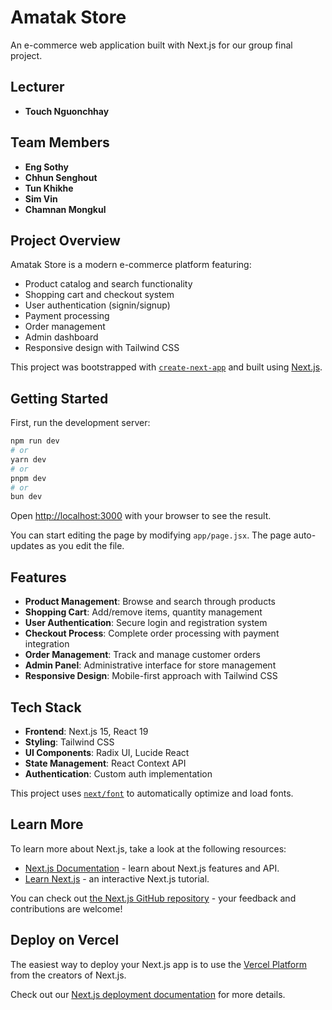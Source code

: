 # Amatak Store

An e-commerce web application built with Next.js for our group final project.

## Lecturer
- **Touch Nguonchhay**

## Team Members

- **Eng Sothy**
- **Chhun Senghout**
- **Tun Khikhe**
- **Sim Vin**
- **Chamnan Mongkul**

## Project Overview

Amatak Store is a modern e-commerce platform featuring:
- Product catalog and search functionality
- Shopping cart and checkout system
- User authentication (signin/signup)
- Payment processing
- Order management
- Admin dashboard
- Responsive design with Tailwind CSS

This project was bootstrapped with [`create-next-app`](https://nextjs.org/docs/app/api-reference/cli/create-next-app) and built using [Next.js](https://nextjs.org).

## Getting Started

First, run the development server:

```bash
npm run dev
# or
yarn dev
# or
pnpm dev
# or
bun dev
```

Open [http://localhost:3000](http://localhost:3000) with your browser to see the result.

You can start editing the page by modifying `app/page.jsx`. The page auto-updates as you edit the file.

## Features

- **Product Management**: Browse and search through products
- **Shopping Cart**: Add/remove items, quantity management
- **User Authentication**: Secure login and registration system
- **Checkout Process**: Complete order processing with payment integration
- **Order Management**: Track and manage customer orders
- **Admin Panel**: Administrative interface for store management
- **Responsive Design**: Mobile-first approach with Tailwind CSS

## Tech Stack

- **Frontend**: Next.js 15, React 19
- **Styling**: Tailwind CSS
- **UI Components**: Radix UI, Lucide React
- **State Management**: React Context API
- **Authentication**: Custom auth implementation

This project uses [`next/font`](https://nextjs.org/docs/app/building-your-application/optimizing/fonts) to automatically optimize and load fonts.

## Learn More

To learn more about Next.js, take a look at the following resources:

- [Next.js Documentation](https://nextjs.org/docs) - learn about Next.js features and API.
- [Learn Next.js](https://nextjs.org/learn) - an interactive Next.js tutorial.

You can check out [the Next.js GitHub repository](https://github.com/vercel/next.js) - your feedback and contributions are welcome!

## Deploy on Vercel

The easiest way to deploy your Next.js app is to use the [Vercel Platform](https://vercel.com/new?utm_medium=default-template&filter=next.js&utm_source=create-next-app&utm_campaign=create-next-app-readme) from the creators of Next.js.

Check out our [Next.js deployment documentation](https://nextjs.org/docs/app/building-your-application/deploying) for more details.
